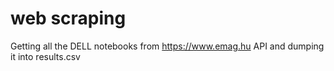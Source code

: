 # web scraping
 Getting all the DELL notebooks from https://www.emag.hu API and dumping it into results.csv
